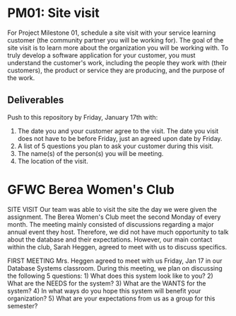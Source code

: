 # PM01: Site visit

For Project Milestone 01, schedule a site visit with your service learning customer (the community partner you will be working for). The goal of the site visit is to learn more about the organization you will be working with. To truly develop a software application for your customer, you must understand the customer's work, including the people they work with (their customers), the product or service they are producing, and the purpose of the work. 

## Deliverables

Push to this repository by Friday, January 17th with:

1. The date you and your customer agree to the visit. The date you visit does not have to be before Friday, just an agreed upon date by Friday. 
2. A list of 5 questions you plan to ask your customer during this visit. 
3. The name(s) of the person(s) you will be meeting.
4. The location of the visit. 

# GFWC Berea Women's Club

SITE VISIT
Our team was able to visit the site the day we were given the assignment. The Berea Women's Club meet the second Monday of every month. The meeting mainly consisted of discussions regarding a major annual event they host. Therefore, we did not have much opportunity to talk about the database and their expectations. However, our main contact within the club, Sarah Heggen, agreed to meet with us to discuss specifics. 

FIRST MEETING
Mrs. Heggen agreed to meet with us Friday, Jan 17 in our Database Systems classroom. 
During this meeting, we plan on discussing the following 5 questions:
    1) What does this system look like to you?
    2) What are the NEEDS for the system? 
    3) What are the WANTS for the system?
    4) In what ways do you hope this system will benefit your organization?
    5) What are your expectations from us as a group for this semester?
